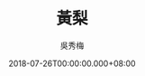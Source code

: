 ---
issue: 285
title: 黃梨
author: 吳秀梅
language: 南四縣
date: 2018-07-26T00:00:00.000+08:00
topic: 物產
difficulty: 2
wikidata: Q98096165
wikidata_link: https://www.wikidata.org/wiki/Q98096165
author_wikidata_link: https://www.wikidata.org/wiki/Q98096267
author_wikidata: Q98096267
---